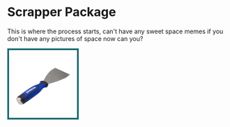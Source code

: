 # Scrapper Package

This is where the process starts, can't have any sweet space memes if you don't have any pictures of space now can you?

<img src="/docs/scraper.jpg"
     style="border:4px solid #1b6b6f; padding:15px;"
     width="25%"/>